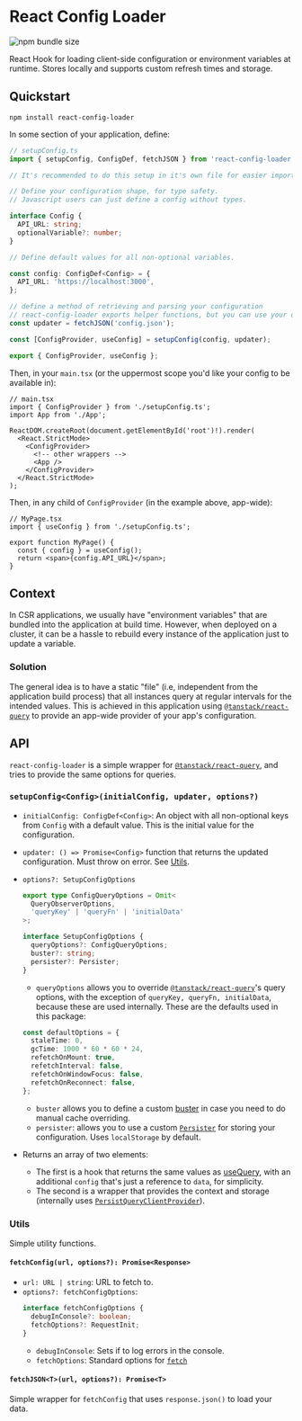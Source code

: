 # React Config Loader

![npm bundle size](https://img.shields.io/bundlephobia/minzip/react-config-loader)

React Hook for loading client-side configuration or environment variables at runtime. Stores locally and supports custom refresh times and storage.

## Quickstart

```
npm install react-config-loader
```

In some section of your application, define:

```ts
// setupConfig.ts
import { setupConfig, ConfigDef, fetchJSON } from 'react-config-loader';

// It's recommended to do this setup in it's own file for easier importing

// Define your configuration shape, for type safety.
// Javascript users can just define a config without types.

interface Config {
  API_URL: string;
  optionalVariable?: number;
}

// Define default values for all non-optional variables.

const config: ConfigDef<Config> = {
  API_URL: 'https://localhost:3000',
};

// define a method of retrieving and parsing your configuration
// react-config-loader exports helper functions, but you can use your own as long as it satisfies () => Promise<Config>
const updater = fetchJSON('config.json');

const [ConfigProvider, useConfig] = setupConfig(config, updater);

export { ConfigProvider, useConfig };
```

Then, in your `main.tsx` (or the uppermost scope you'd like your config to be available in):

```tsx
// main.tsx
import { ConfigProvider } from './setupConfig.ts';
import App from './App';

ReactDOM.createRoot(document.getElementById('root')!).render(
  <React.StrictMode>
    <ConfigProvider>
      <!-- other wrappers -->
      <App />
    </ConfigProvider>
  </React.StrictMode>
);
```

Then, in any child of `ConfigProvider` (in the example above, app-wide):

```tsx
// MyPage.tsx
import { useConfig } from './setupConfig.ts';

export function MyPage() {
  const { config } = useConfig();
  return <span>{config.API_URL}</span>;
}
```

## Context

In CSR applications, we usually have "environment variables" that are bundled into the application at build time. However, when deployed on a cluster, it can be a hassle to rebuild every instance of the application just to update a variable.

### Solution

The general idea is to have a static "file" (i.e, independent from the application build process) that all instances query at regular intervals for the intended values. This is achieved in this application using [`@tanstack/react-query`](https://tanstack.com/query) to provide an app-wide provider of your app's configuration.

## API

`react-config-loader` is a simple wrapper for [`@tanstack/react-query`](https://tanstack.com/query), and tries to provide the same options for queries.

### `setupConfig<Config>(initialConfig, updater, options?)`

- `initialConfig: ConfigDef<Config>`: An object with all non-optional keys from `Config` with a default value. This is the initial value for the configuration.
- `updater: () => Promise<Config>` function that returns the updated configuration. Must throw on error. See [Utils](#Utils).
- `options?: SetupConfigOptions`

  ```ts
  export type ConfigQueryOptions = Omit<
    QueryObserverOptions,
    'queryKey' | 'queryFn' | 'initialData'
  >;

  interface SetupConfigOptions {
    queryOptions?: ConfigQueryOptions;
    buster?: string;
    persister?: Persister;
  }
  ```

  - `queryOptions` allows you to override [`@tanstack/react-query`](https://tanstack.com/query)'s query options, with the exception of `queryKey, queryFn, initialData`, because these are used internally. These are the defaults used in this package:

  ```ts
  const defaultOptions = {
    staleTime: 0,
    gcTime: 1000 * 60 * 60 * 24,
    refetchOnMount: true,
    refetchInterval: false,
    refetchOnWindowFocus: false,
    refetchOnReconnect: false,
  };
  ```

  - `buster` allows you to define a custom [buster](https://tanstack.com/query/v4/docs/framework/react/plugins/persistQueryClient/#cache-busting) in case you need to do manual cache overriding.
  - `persister`: allows you to use a custom [`Persister`](https://tanstack.com/query/v4/docs/framework/react/plugins/persistQueryClient) for storing your configuration. Uses `localStorage` by default.

- Returns an array of two elements:
  - The first is a hook that returns the same values as [useQuery](https://tanstack.com/query/v4/docs/framework/react/reference/useQuery), with an additional `config` that's just a reference to `data`, for simplicity.
  - The second is a wrapper that provides the context and storage (internally uses [`PersistQueryClientProvider`](https://tanstack.com/query/v4/docs/framework/react/plugins/persistQueryClient)).

### Utils

Simple utility functions.

#### `fetchConfig(url, options?): Promise<Response>`

- `url: URL | string`: URL to fetch to.
- `options?: fetchConfigOptions`:
  ```ts
  interface fetchConfigOptions {
    debugInConsole?: boolean;
    fetchOptions?: RequestInit;
  }
  ```
  - `debugInConsole`: Sets if to log errors in the console.
  - `fetchOptions`: Standard options for [`fetch`](https://developer.mozilla.org/en-US/docs/Web/API/fetch#options)

#### `fetchJSON<T>(url, options?): Promise<T>`

Simple wrapper for `fetchConfig` that uses `response.json()` to load your data.
